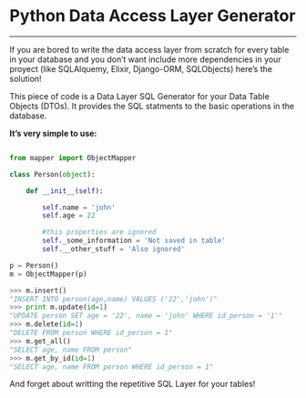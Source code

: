 # Python Data Access Layer Generator

----------------------------------------------------------------------

If you are bored to write the data access layer from scratch for every table in your database and you don’t want include more dependencies in your proyect (like SQLAlquemy, Elixir, Django-ORM, SQLObjects) here’s the solution!

This piece of code is a Data Layer SQL Generator for your Data Table Objects (DTOs). It provides the SQL statments to the basic operations in the database.

**It’s very simple to use:**

```python

from mapper import ObjectMapper

class Person(object):

    def __init__(self):

        self.name = 'john'
        self.age = 22

        #this properties are ignored
        self._some_information = 'Not saved in table'
        self.__other_stuff = 'Also ignored'

p = Person()
m = ObjectMapper(p)

>>> m.insert()
"INSERT INTO person(age,name) VALUES ('22','john')"
>>> print m.update(id=1)
"UPDATE person SET age = '22', name = 'john' WHERE id_person = '1'"
>>> m.delete(id=1)
"DELETE FROM person WHERE id_person = 1"
>>> m.get_all()
"SELECT age, name FROM person"
>>> m.get_by_id(id=1)
"SELECT age, name FROM person WHERE id_person = 1"

```

And forget about writting the repetitive SQL Layer for your tables!
